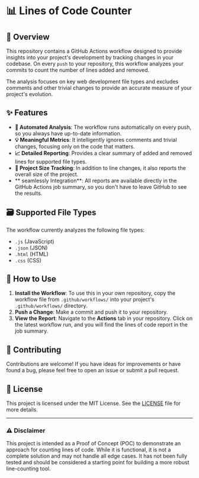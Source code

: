 # 📊 Lines of Code Counter

## 📝 Overview

This repository contains a GitHub Actions workflow designed to provide insights into your project's development by tracking changes in your codebase. On every `push` to your repository, this workflow analyzes your commits to count the number of lines added and removed.

The analysis focuses on key web development file types and excludes comments and other trivial changes to provide an accurate measure of your project's evolution.

## ✨ Features

- **🤖 Automated Analysis**: The workflow runs automatically on every push, so you always have up-to-date information.
- **💡 Meaningful Metrics**: It intelligently ignores comments and trivial changes, focusing only on the code that matters.
- **📈 Detailed Reporting**: Provides a clear summary of added and removed lines for supported file types.
- **📁 Project Size Tracking**: In addition to line changes, it also reports the overall size of the project.
- ** seamlessly Integration**: All reports are available directly in the GitHub Actions job summary, so you don't have to leave GitHub to see the results.

## 🗃️ Supported File Types

The workflow currently analyzes the following file types:

- `.js` (JavaScript)
- `.json` (JSON)
- `.html` (HTML)
- `.css` (CSS)

## 🚀 How to Use

1.  **Install the Workflow**: To use this in your own repository, copy the workflow file from `.github/workflows/` into your project's `.github/workflows/` directory.
2.  **Push a Change**: Make a commit and push it to your repository.
3.  **View the Report**: Navigate to the **Actions** tab in your repository. Click on the latest workflow run, and you will find the lines of code report in the job summary.

## 🤝 Contributing

Contributions are welcome! If you have ideas for improvements or have found a bug, please feel free to open an issue or submit a pull request.

## 📜 License

This project is licensed under the MIT License. See the [LICENSE](LICENSE) file for more details.

---

### ⚠️ Disclaimer

This project is intended as a Proof of Concept (POC) to demonstrate an approach for counting lines of code. While it is functional, it is not a complete solution and may not handle all edge cases. It has not been fully tested and should be considered a starting point for building a more robust line-counting tool.
